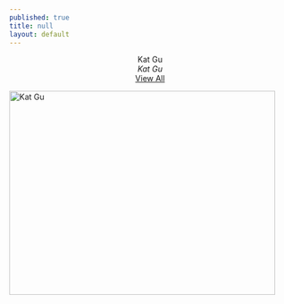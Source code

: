 ```yaml
---
published: true
title: null
layout: default
---
```

<div style="text-align:center;valign:top">Kat Gu</div> 
<div style="text-align:center;valign:top"><i>Kat Gu</i></div> 
<div style="text-align:center;valign:top"><a href="https://google.com">View All</a></div>

<a href="https://fofnz.github.io/product1"><img src="https://i.imgur.com/hEgpars.jpg" title="Kat Gu" width="476" height="365" /></a>                                                      







